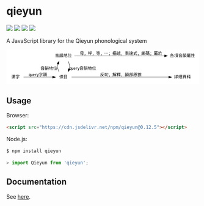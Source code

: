 # qieyun

[![](https://badge.fury.io/js/qieyun.svg)](https://www.npmjs.com/package/qieyun) [![](https://data.jsdelivr.com/v1/package/npm/qieyun/badge)](https://www.jsdelivr.com/package/npm/qieyun) [![](https://github.com/nk2028/qieyun-js/workflows/Package/badge.svg)](https://github.com/nk2028/qieyun-js/actions?query=workflow%3A%22Package%22) [![](https://api.codeclimate.com/v1/badges/fb728b8ee3531bd96e5a/maintainability)](https://codeclimate.com/github/nk2028/qieyun-js/maintainability)

A JavaScript library for the Qieyun phonological system

![library overview](https://raw.githubusercontent.com/nk2028/qieyun-js/d769a3d/demo/qieyun.png)

## Usage

Browser:

```html
<script src="https://cdn.jsdelivr.net/npm/qieyun@0.12.5"></script>
```

Node.js:

```sh
$ npm install qieyun
```

```javascript
> import Qieyun from 'qieyun';
```

## Documentation 

See [here](https://nk2028.shn.hk/qieyun-js/).

